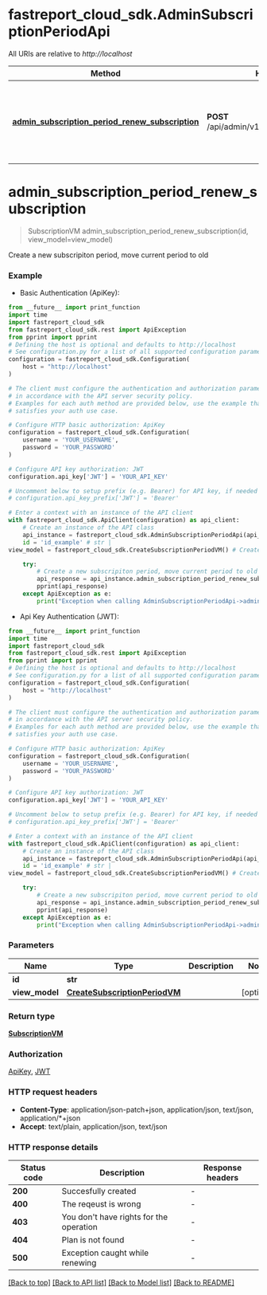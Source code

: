 # fastreport_cloud_sdk.AdminSubscriptionPeriodApi

All URIs are relative to *http://localhost*

Method | HTTP request | Description
------------- | ------------- | -------------
[**admin_subscription_period_renew_subscription**](AdminSubscriptionPeriodApi.md#admin_subscription_period_renew_subscription) | **POST** /api/admin/v1/Subscriptions/{id}/Renew | Create a new subscripiton period, move current period to old


# **admin_subscription_period_renew_subscription**
> SubscriptionVM admin_subscription_period_renew_subscription(id, view_model=view_model)

Create a new subscripiton period, move current period to old

### Example

* Basic Authentication (ApiKey):
```python
from __future__ import print_function
import time
import fastreport_cloud_sdk
from fastreport_cloud_sdk.rest import ApiException
from pprint import pprint
# Defining the host is optional and defaults to http://localhost
# See configuration.py for a list of all supported configuration parameters.
configuration = fastreport_cloud_sdk.Configuration(
    host = "http://localhost"
)

# The client must configure the authentication and authorization parameters
# in accordance with the API server security policy.
# Examples for each auth method are provided below, use the example that
# satisfies your auth use case.

# Configure HTTP basic authorization: ApiKey
configuration = fastreport_cloud_sdk.Configuration(
    username = 'YOUR_USERNAME',
    password = 'YOUR_PASSWORD'
)

# Configure API key authorization: JWT
configuration.api_key['JWT'] = 'YOUR_API_KEY'

# Uncomment below to setup prefix (e.g. Bearer) for API key, if needed
# configuration.api_key_prefix['JWT'] = 'Bearer'

# Enter a context with an instance of the API client
with fastreport_cloud_sdk.ApiClient(configuration) as api_client:
    # Create an instance of the API class
    api_instance = fastreport_cloud_sdk.AdminSubscriptionPeriodApi(api_client)
    id = 'id_example' # str | 
view_model = fastreport_cloud_sdk.CreateSubscriptionPeriodVM() # CreateSubscriptionPeriodVM |  (optional)

    try:
        # Create a new subscripiton period, move current period to old
        api_response = api_instance.admin_subscription_period_renew_subscription(id, view_model=view_model)
        pprint(api_response)
    except ApiException as e:
        print("Exception when calling AdminSubscriptionPeriodApi->admin_subscription_period_renew_subscription: %s\n" % e)
```

* Api Key Authentication (JWT):
```python
from __future__ import print_function
import time
import fastreport_cloud_sdk
from fastreport_cloud_sdk.rest import ApiException
from pprint import pprint
# Defining the host is optional and defaults to http://localhost
# See configuration.py for a list of all supported configuration parameters.
configuration = fastreport_cloud_sdk.Configuration(
    host = "http://localhost"
)

# The client must configure the authentication and authorization parameters
# in accordance with the API server security policy.
# Examples for each auth method are provided below, use the example that
# satisfies your auth use case.

# Configure HTTP basic authorization: ApiKey
configuration = fastreport_cloud_sdk.Configuration(
    username = 'YOUR_USERNAME',
    password = 'YOUR_PASSWORD'
)

# Configure API key authorization: JWT
configuration.api_key['JWT'] = 'YOUR_API_KEY'

# Uncomment below to setup prefix (e.g. Bearer) for API key, if needed
# configuration.api_key_prefix['JWT'] = 'Bearer'

# Enter a context with an instance of the API client
with fastreport_cloud_sdk.ApiClient(configuration) as api_client:
    # Create an instance of the API class
    api_instance = fastreport_cloud_sdk.AdminSubscriptionPeriodApi(api_client)
    id = 'id_example' # str | 
view_model = fastreport_cloud_sdk.CreateSubscriptionPeriodVM() # CreateSubscriptionPeriodVM |  (optional)

    try:
        # Create a new subscripiton period, move current period to old
        api_response = api_instance.admin_subscription_period_renew_subscription(id, view_model=view_model)
        pprint(api_response)
    except ApiException as e:
        print("Exception when calling AdminSubscriptionPeriodApi->admin_subscription_period_renew_subscription: %s\n" % e)
```

### Parameters

Name | Type | Description  | Notes
------------- | ------------- | ------------- | -------------
 **id** | **str**|  | 
 **view_model** | [**CreateSubscriptionPeriodVM**](CreateSubscriptionPeriodVM.md)|  | [optional] 

### Return type

[**SubscriptionVM**](SubscriptionVM.md)

### Authorization

[ApiKey](../README.md#ApiKey), [JWT](../README.md#JWT)

### HTTP request headers

 - **Content-Type**: application/json-patch+json, application/json, text/json, application/*+json
 - **Accept**: text/plain, application/json, text/json

### HTTP response details
| Status code | Description | Response headers |
|-------------|-------------|------------------|
**200** | Succesfully created |  -  |
**400** | The reqeust is wrong |  -  |
**403** | You don&#39;t have rights for the operation |  -  |
**404** | Plan is not found |  -  |
**500** | Exception caught while renewing |  -  |

[[Back to top]](#) [[Back to API list]](../README.md#documentation-for-api-endpoints) [[Back to Model list]](../README.md#documentation-for-models) [[Back to README]](../README.md)

